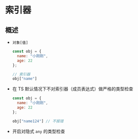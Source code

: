 # 索引器

## 概述

+ `对象[值]`

  ```js
  const obj = {
    name: "小刚刚",
    age: 22
  };

  // 索引器
  obj["name"]
  ```

+ 在 TS 默认情况下不对索引器（成员表达式）做严格的类型检查

  ```js
  const obj = {
    name: "小刚刚",
    age: 22
  };

  obj["name124"] // 不报错
  ```

+ 开启对隐式 `any` 的类型检查
